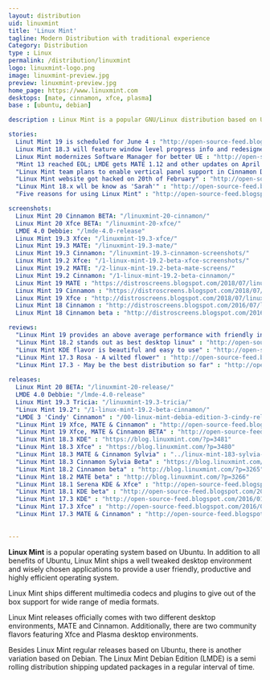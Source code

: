 ```yaml
---
layout: distribution
uid: linuxmint
title: 'Linux Mint'
tagline: Modern Distribution with traditional experience
Category: Distribution
type : Linux
permalink: /distribution/linuxmint
logo: linuxmint-logo.png
image: linuxmint-preview.jpg
preview: linuxmint-preview.jpg
home_page: https://www.linuxmint.com
desktops: [mate, cinnamon, xfce, plasma]
base : [ubuntu, debian]

description : Linux Mint is a popular GNU/Linux distribution based on Ubuntu, offering a modern yet familiar user experience.

stories:
  Linut Mint 19 is scheduled for June 4 : "http://open-source-feed.blogspot.com/2018/05/linux-mint-19-beta-is-scheduled-to.html"
  Linux Mint 18.3 will feature window level progress info and redesigned backup tool : "http://open-source-feed.blogspot.com/2017/09/linux-mint-183-will-feature-window.html"
  Linux Mint modernizes Software Manager for better UE : "http://open-source-feed.blogspot.com/2017/07/linux-mint-modernizes-software-manager.html"
  "Mint 13 reached EOL; LMDE gets MATE 1.12 and other updates on April 2017" : "http://open-source-feed.blogspot.com/2017/04/mint-13-reached-eol-lmde-gets-mate-118.html"
  "Linux Mint team plans to enable vertical panel support in Cinnamon Desktop" : "http://open-source-feed.blogspot.com/2016/10/linux-mint-team-plans-to-enable.html"
  "Linux Mint website got hacked on 20th of February" : "http://open-source-feed.blogspot.com/2016/02/linux-mint-website-got-hacked-on-20th.html" 
  "Linux Mint 18.x wll be know as 'Sarah'" : "http://open-source-feed.blogspot.com/2016/01/linux-mint-18x-wll-be-know-as-sarah.html"
  "Five reasons for using Linux Mint" : "http://open-source-feed.blogspot.com/2015/11/5-reasons-for-using-liinux-mint.html"

screenshots:
  Linux Mint 20 Cinnamon BETA: "/linuxmint-20-cinnamon/"
  Linux Mint 20 Xfce BETA: "/linuxmint-20-xfce/"
  LMDE 4.0 Debbie: "/lmde-4.0-release"
  Linux Mint 19.3 Xfce: "/linuxmint-19.3-xfce/"
  Linux Mint 19.3 MATE: "/linuxmint-19.3-mate/"
  Linux Mint 19.3 Cinnamon: "/linuxmint-19.3-cinnamon-screenshots/"
  Linux Mint 19.2 Xfce: "/1-linux-mint-19.2-beta-xfce-screenshots/"
  Linux Mint 19.2 MATE: "/2-linux-mint-19.2-beta-mate-screens/"
  Linux Mint 19.2 Cinnamon: "/1-linux-mint-19.2-beta-cinnamon/"
  Linux Mint 19 MATE : "https://distroscreens.blogspot.com/2018/07/linux-mint-19-mate-screenshots.html"
  Linux Mint 19 Cinnamon : "https://distroscreens.blogspot.com/2018/07/linux-mint-19-tara-cinnamon-edition.html"
  Linux Mint 19 Xfce : "http://distroscreens.blogspot.com/2018/07/linux-mint-19-xfce-edition-screenshots.html"
  Linux Mint 18 Cinnamon : "http://distroscreens.blogspot.com/2016/07/linux-mint-18-cinnamon-screenshots.html"
  Linux Mint 18 Cinnamon beta : "http://distroscreens.blogspot.com/2016/06/linux-mint-18-cinnamon-beta-screenshots.html"

reviews:
  "Linux Mint 19 provides an above average performance with friendly interface" : "https://open-source-feed.blogspot.com/2018/07/linux-mint-19-provides-above-average.html"
  "Linux Mint 18.2 stands out as best desktop linux" : "http://open-source-feed.blogspot.com/2017/08/linux-mint-182-stands-out-as-best.html"
  "Linux Mint KDE flavor is beautiful and easy to use" : "http://open-source-feed.blogspot.com/2017/03/linux-mint-kde-flavor-is-beautiful-and.html"
  "Linux Mint 17.3 Rosa - A wilted flower" : "http://open-source-feed.blogspot.com/2016/01/linux-mint-173-rosa-wilted-flower-review.html"
  "Linux Mint 17.3 - May be the best distribution so far" : "http://open-source-feed.blogspot.com/2015/12/linux-mint-173-may-be-best-linux-distro.html"
  
releases:
  Linux Mint 20 BETA: "/linuxmint-20-release/"
  LMDE 4.0 Debbie: "/lmde-4.0-release"
  Linux Mint 19.3 Tricia: "/linuxmint-19.3-tricia/"
  "Linux Mint 19.2": "/1-linux-mint-19.2-beta-cinnamon/"
  "LMDE 3 'Cindy' Cinnamon" : "/00-linux-mint-debia-edition-3-cindy-released/"
  "Linux Mint 19 Xfce, MATE & Cinnamon" : "http://open-source-feed.blogspot.com/2018/06/linux-mint-19-cinnamon-xfce-mate.html"
  "Linux Mint 19 Xfce, MATE & Cinnamon BETA" : "http://open-source-feed.blogspot.com/2018/06/linux-mint-19-xfce-mate-cinnamon-beta.html"
  "Linux Mint 18.3 KDE" : "https://blog.linuxmint.com/?p=3481"
  "Linux Mint 18.3 Xfce" : "https://blog.linuxmint.com/?p=3480"
  "Linux Mint 18.3 MATE & Cinnamon Sylvia" : "../linux-mint-183-sylvia-mate-and-cinnamon-editions-released/"
  "Linux Mint 18.3 Cinnamon Sylvia Beta" : "https://blog.linuxmint.com/?p=3445"
  "Linux Mint 18.2 Cinnamon beta" : "http://blog.linuxmint.com/?p=3265"
  "Linux Mint 18.2 MATE beta" : "http://blog.linuxmint.com/?p=3266"
  "Linux Mint 18.1 Serena KDE & Xfce" : "http://open-source-feed.blogspot.com/2017/01/linux-mint-181-serena-xfce-kde-editions.html"
  "Linux Mint 18.1 KDE beta" : "http://open-source-feed.blogspot.com/2017/01/linux-mint-181-kde-beta-released.html"
  "Linux Mint 17.3 KDE" : "http://open-source-feed.blogspot.com/2016/01/linux-mint-173-kde-released.html"
  "Linux Mint 17.3 Xfce" : "http://open-source-feed.blogspot.com/2016/01/linux-mint-173-rosa-xfce-released.html"
  "Linux Mint 17.3 MATE & Cinnamon" : "http://open-source-feed.blogspot.com/2015/12/linux-mint-173-rosa-cinnamonmate.html"
  
  
---
```


**Linux Mint** is a popular operating system based on Ubuntu. In addition to all benefits of Ubuntu,
Linux Mint ships a well tweaked desktop environment and wisely chosen applications to provide a user
friendly, productive and highly efficient operating system.

Linux Mint ships different multimedia codecs and plugins to give out of the box support for wide
range of media formats.

Linux Mint releases officially comes with two different desktop environments, MATE and Cinnamon.
Additionally, there are two community flavors featuring Xfce and Plasma desktop environments.

Besides Linux Mint regular releases based on Ubuntu, there is another variation based on Debian. The
Linux Mint Debian Edition (LMDE) is a semi rolling distribution shipping updated packages in a regular
interval of time.
